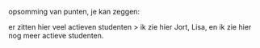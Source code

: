 opsomming van punten, je kan zeggen:

er zitten hier veel actieven studenten > ik zie hier Jort, Lisa, en ik zie hier nog meer actieve studenten.